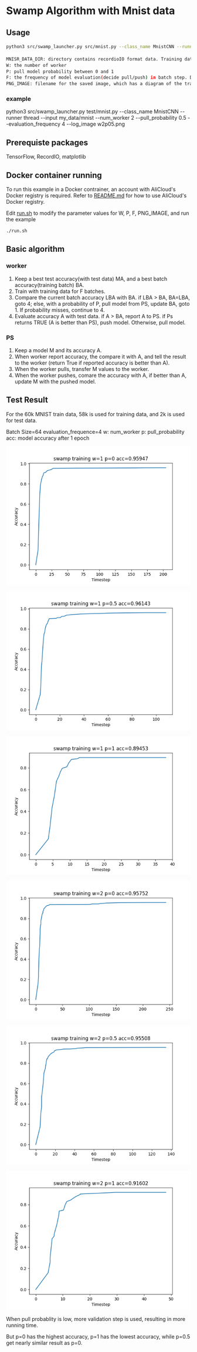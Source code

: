 # Swamp Algorithm with Mnist data 

## Usage

```bash
python3 src/swamp_launcher.py src/mnist.py --class_name MnistCNN --runner thread --input MNISR_DATA_DIR --num_worker W --pull_probability P --evaluation_frequency F --log_image PNG_IMAGE 

MNISR_DATA_DIR: directory contains recordioIO format data. Training data under sub-directory train/, and test data under sub-directory test/
W: the number of worker
P: pull model probability between 0 and 1
F: the frequency of model evaluation(decide pull/push) in batch step. Default 4.
PNG_IMAGE: filename for the saved image, which has a diagram of the training.
```

### example

python3 src/swamp_launcher.py test/mnist.py --class_name MnistCNN --runner thread --input my_data/mnist --num_worker 2 --pull_probability 0.5 --evaluation_frequency 4  --log_image w2p05.png 

## Prerequiste packages

TensorFlow, RecordIO, matplotlib

## Docker container running
To run this example in a Docker contrainer, an account with AliCloud's Docker registry is required. Refer to [README.md](../../../dockerfile/README.md) for how to use AliCloud's Docker registry.

Edit [run.sh](run.sh) to modify the parameter values for W, P, F, PNG_IMAGE, and run the example
```bash
./run.sh
```


## Basic algorithm

### worker

1. Keep a best test accuracy(with test data) MA, and a best batch accuracy(training batch) BA.
2. Train with training data for F batches.
3. Compare the current batch accuracy LBA with BA. if LBA > BA, BA=LBA, goto 4; else, with a probability of P, pull model from PS, update BA, goto 1. If probability misses, continue to 4.
4. Evaluate accuracy A with test data. if A > BA, report A to PS. if Ps returns TRUE (A is better than PS), push model. Otherwise, pull model.

### PS

1. Keep a model M and its accuracy A.
2. When worker report accuracy, the compare it with A, and tell the result to the worker (return True if reported accuracy is better than A).
3. When the worker pulls, transfer M values to the worker.
4. When the worker pushes, comare the accuracy with A, if better than A, update M with the pushed model.

## Test Result

For the 60k MNIST train data, 58k is used for training data, and 2k is used for test data.

Batch Size=64
evaluation_frequence=4
w: num_worker
p: pull_probability
acc: model accuracy after 1 epoch

![w=1 p = 0 acc =0.95947](img/w1p0a0.959473.png)

![w=1 p= 0.5](img/w1p0.5a0.961426.png)

![w=1 p=1](img/w1p1a0.894531.png)

![w=2 p=0](img/w2p0a0.95752.png)

![w=2 p=0.5](img/w2p0.5a0.955078.png)

![w=2 p=1](img/w2p1a0.916016.png)

When pull probablity is low, more validation step is used, resulting in more running time.

But p=0 has the highest accuracy,  p=1 has the lowest accuracy, while p=0.5 get nearly similar result as p=0.

